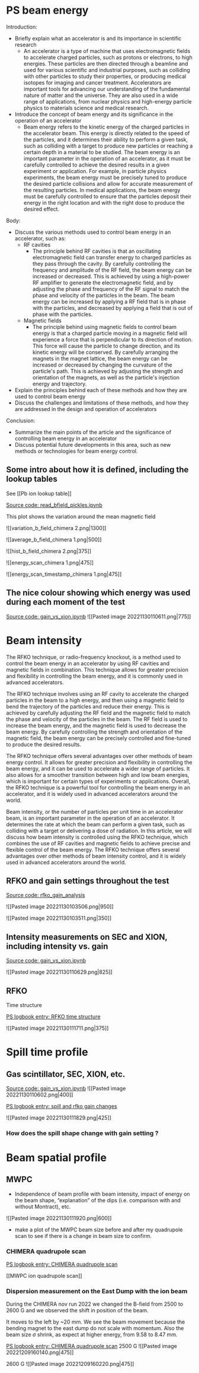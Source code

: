 # PS beam energy

Introduction:

-   Briefly explain what an accelerator is and its importance in scientific research
	- An accelerator is a type of machine that uses electromagnetic fields to accelerate charged particles, such as protons or electrons, to high energies. These particles are then directed through a beamline and used for various scientific and industrial purposes, such as colliding with other particles to study their properties, or producing medical isotopes for imaging and cancer treatment. Accelerators are important tools for advancing our understanding of the fundamental nature of matter and the universe. They are also used in a wide range of applications, from nuclear physics and high-energy particle physics to materials science and medical research.
-   Introduce the concept of beam energy and its significance in the operation of an accelerator
	- Beam energy refers to the kinetic energy of the charged particles in the accelerator beam. This energy is directly related to the speed of the particles, and it determines their ability to perform a given task, such as colliding with a target to produce new particles or reaching a certain depth in a material to be studied. The beam energy is an important parameter in the operation of an accelerator, as it must be carefully controlled to achieve the desired results in a given experiment or application. For example, in particle physics experiments, the beam energy must be precisely tuned to produce the desired particle collisions and allow for accurate measurement of the resulting particles. In medical applications, the beam energy must be carefully controlled to ensure that the particles deposit their energy in the right location and with the right dose to produce the desired effect.

Body:

-   Discuss the various methods used to control beam energy in an accelerator, such as:
    -   RF cavities
	    - The principle behind RF cavities is that an oscillating electromagnetic field can transfer energy to charged particles as they pass through the cavity. By carefully controlling the frequency and amplitude of the RF field, the beam energy can be increased or decreased. This is achieved by using a high-power RF amplifier to generate the electromagnetic field, and by adjusting the phase and frequency of the RF signal to match the phase and velocity of the particles in the beam. The beam energy can be increased by applying a RF field that is in phase with the particles, and decreased by applying a field that is out of phase with the particles.
    -   Magnetic fields
	    - The principle behind using magnetic fields to control beam energy is that a charged particle moving in a magnetic field will experience a force that is perpendicular to its direction of motion. This force will cause the particle to change direction, and its kinetic energy will be conserved. By carefully arranging the magnets in the magnet lattice, the beam energy can be increased or decreased by changing the curvature of the particle's path. This is achieved by adjusting the strength and orientation of the magnets, as well as the particle's injection energy and trajectory.
-   Explain the principles behind each of these methods and how they are used to control beam energy
-   Discuss the challenges and limitations of these methods, and how they are addressed in the design and operation of accelerators

Conclusion:

-   Summarize the main points of the article and the significance of controlling beam energy in an accelerator
-   Discuss potential future developments in this area, such as new methods or technologies for beam energy control.

## Some intro about how it is defined, including the lookup tables

See [[Pb ion lookup table]]

[Source code: read_bfield_pickles.ipynb](https://gitlab.cern.ch/eljohnso/quad-scan-east/-/blob/master/read_bfield_pickles.ipynb)

This plot shows the variation around the mean magnetic field


![[variation_b_field_chimera 2.png|1300]]

![[average_b_field_chimera 1.png|500]]

![[hist_b_field_chimera 2.png|375]]

![[energy_scan_chimera 1.png|475]]

![[energy_scan_timestamp_chimera 1.png|475]]


## The nice colour showing which energy was used during each moment of the test

[Source code: gain_vs_xion.ipynb](https://gitlab.cern.ch/eljohnso/quad-scan-east/-/blob/master/gain_vs_xion.ipynb)
![[Pasted image 20221130110611.png|775]]

# Beam intensity

The RFKO technique, or radio-frequency knockout, is a method used to control the beam energy in an accelerator by using RF cavities and magnetic fields in combination. This technique allows for greater precision and flexibility in controlling the beam energy, and it is commonly used in advanced accelerators.

The RFKO technique involves using an RF cavity to accelerate the charged particles in the beam to a high energy, and then using a magnetic field to bend the trajectory of the particles and reduce their energy. This is achieved by carefully adjusting the RF field and the magnetic field to match the phase and velocity of the particles in the beam. The RF field is used to increase the beam energy, and the magnetic field is used to decrease the beam energy. By carefully controlling the strength and orientation of the magnetic field, the beam energy can be precisely controlled and fine-tuned to produce the desired results.

The RFKO technique offers several advantages over other methods of beam energy control. It allows for greater precision and flexibility in controlling the beam energy, and it can be used to accelerate a wider range of particles. It also allows for a smoother transition between high and low beam energies, which is important for certain types of experiments or applications. Overall, the RFKO technique is a powerful tool for controlling the beam energy in an accelerator, and it is widely used in advanced accelerators around the world.


Beam intensity, or the number of particles per unit time in an accelerator beam, is an important parameter in the operation of an accelerator. It determines the rate at which the beam can perform a given task, such as colliding with a target or delivering a dose of radiation. In this article, we will discuss how beam intensity is controlled using the RFKO technique, which combines the use of RF cavities and magnetic fields to achieve precise and flexible control of the beam energy. The RFKO technique offers several advantages over other methods of beam intensity control, and it is widely used in advanced accelerators around the world.

## RFKO and gain settings throughout the test

[Source code: rfko_gain_analysis](https://gitlab.cern.ch/eljohnso/quad-scan-east/-/blob/master/rfko_gain_analysis.ipynb)

![[Pasted image 20221130103506.png|950]]

![[Pasted image 20221130103511.png|350]]

## Intensity measurements on SEC and XION, including intensity vs. gain

[Source code: gain_vs_xion.ipynb](https://gitlab.cern.ch/eljohnso/quad-scan-east/-/blob/master/gain_vs_xion.ipynb)

![[Pasted image 20221130110629.png|825]]


## RFKO

Time structure

[PS logbook entry: RFKO time structure](https://logbook.cern.ch/elogbook-server/GET/showEventInLogbook/3657771)

![[Pasted image 20221130111711.png|375]]

# Spill time profile

## Gas scintillator, SEC, XION, etc.

[Source code: gain_vs_xion.ipynb](https://gitlab.cern.ch/eljohnso/quad-scan-east/-/blob/master/gain_vs_xion.ipynb)
![[Pasted image 20221130110602.png|400]]

[PS logbook entry: spill and rfko gain changes](https://logbook.cern.ch/elogbook-server/GET/showEventInLogbook/3656662)

![[Pasted image 20221130111829.png|425]]

### How does the spill shape change with gain setting ?



# Beam spatial profile

## MWPC

-   Independence of beam profile with beam intensity, impact of energy on the beam shape, “explanation” of the dips (i.e. comparison with and without Montract), etc.

![[Pasted image 20221130111920.png|600]]

* make a plot of the MWPC beam size before and after my quadrupole scan to see if there is a change in beam size to confirm.


### CHIMERA quadrupole scan

[PS logbook entry: CHIMERA quadrupole scan](https://logbook.cern.ch/elogbook-server/GET/showEventInLogbook/3659020)

[[MWPC ion quadrupole scan]]

### Dispersion measurement on the East Dump with the ion beam

During the CHIMERA nov run 2022 we changed the B-field from 2500 to 2600 G and we observed the shift in position of the beam.

It moves to the left by ~20 mm. We see the beam movement because the bending magnet to the east dump do not scale with momentum. Also the beam size $\sigma$ shrink, as expect at higher energy, from 9.58 to 8.47 mm.

[PS logbook entry: CHIMERA quadrupole scan](https://logbook.cern.ch/elogbook-server/GET/showEventInLogbook/3659020)
2500 G
![[Pasted image 20221209160140.png|475]]

2600 G
![[Pasted image 20221209160220.png|475]]